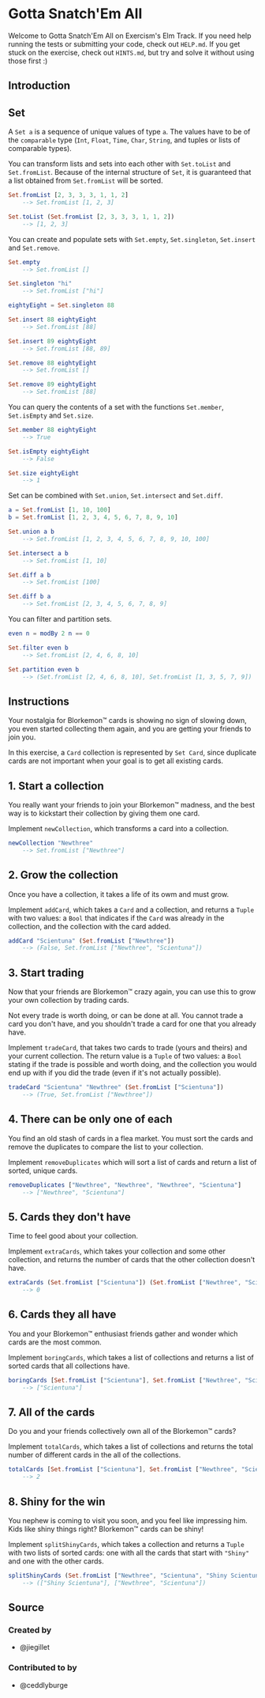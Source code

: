 # Gotta Snatch'Em All

Welcome to Gotta Snatch'Em All on Exercism's Elm Track.
If you need help running the tests or submitting your code, check out `HELP.md`.
If you get stuck on the exercise, check out `HINTS.md`, but try and solve it without using those first :)

## Introduction

## Set

A `Set a` is a sequence of unique values of type `a`.
The values have to be of the `comparable` type (`Int`, `Float`, `Time`, `Char`, `String`, and tuples or lists of comparable types).

You can transform lists and sets into each other with `Set.toList` and `Set.fromList`.
Because of the internal structure of `Set`, it is guaranteed that a list obtained from `Set.fromList` will be sorted.

```elm
Set.fromList [2, 3, 3, 3, 1, 1, 2]
    --> Set.fromList [1, 2, 3]

Set.toList (Set.fromList [2, 3, 3, 3, 1, 1, 2])
    --> [1, 2, 3]
```

You can create and populate sets with `Set.empty`, `Set.singleton`, `Set.insert` and `Set.remove`.

```elm
Set.empty
    --> Set.fromList []

Set.singleton "hi"
    --> Set.fromList ["hi"]

eightyEight = Set.singleton 88

Set.insert 88 eightyEight
    --> Set.fromList [88]

Set.insert 89 eightyEight
    --> Set.fromList [88, 89]

Set.remove 88 eightyEight
    --> Set.fromList []

Set.remove 89 eightyEight
    --> Set.fromList [88]
```

You can query the contents of a set with the functions `Set.member`, `Set.isEmpty` and `Set.size`.

```elm
Set.member 88 eightyEight
    --> True

Set.isEmpty eightyEight
    --> False

Set.size eightyEight
    --> 1
```

Set can be combined with `Set.union`, `Set.intersect` and `Set.diff`.

```elm
a = Set.fromList [1, 10, 100]
b = Set.fromList [1, 2, 3, 4, 5, 6, 7, 8, 9, 10]

Set.union a b
    --> Set.fromList [1, 2, 3, 4, 5, 6, 7, 8, 9, 10, 100]

Set.intersect a b
    --> Set.fromList [1, 10]

Set.diff a b
    --> Set.fromList [100]

Set.diff b a
    --> Set.fromList [2, 3, 4, 5, 6, 7, 8, 9]
```

You can filter and partition sets.

```elm
even n = modBy 2 n == 0

Set.filter even b
    --> Set.fromList [2, 4, 6, 8, 10]

Set.partition even b
    --> (Set.fromList [2, 4, 6, 8, 10], Set.fromList [1, 3, 5, 7, 9])
```

## Instructions

Your nostalgia for Blorkemon™️ cards is showing no sign of slowing down, you even started collecting them again, and you are getting your friends to join you. 

In this exercise, a `Card` collection is represented by `Set Card`, since duplicate cards are not important when your goal is to get all existing cards.

## 1. Start a collection

You really want your friends to join your Blorkemon™️ madness, and the best way is to kickstart their collection by giving them one card.

Implement `newCollection`, which transforms a card into a collection.

```elm
newCollection "Newthree"
    --> Set.fromList ["Newthree"]
```

## 2. Grow the collection

Once you have a collection, it takes a life of its owm and must grow.

Implement `addCard`, which takes a `Card` and a collection, and returns a `Tuple` with two values: a `Bool` that indicates if the `Card` was already in the collection, and the collection with the card added.

```elm
addCard "Scientuna" (Set.fromList ["Newthree"])
    --> (False, Set.fromList ["Newthree", "Scientuna"])
```

## 3. Start trading

Now that your friends are Blorkemon™️ crazy again, you can use this to grow your own collection by trading cards.

Not every trade is worth doing, or can be done at all.
You cannot trade a card you don't have, and you shouldn't trade a card for one that you already have. 

Implement `tradeCard`, that takes two cards to trade (yours and theirs) and your current collection.
The return value is a `Tuple` of two values: a `Bool` stating if the trade is possible and worth doing, and the collection you would end up with if you did the trade (even if it's not actually possible).

```elm
tradeCard "Scientuna" "Newthree" (Set.fromList ["Scientuna"])
    --> (True, Set.fromList ["Newthree"])
```

## 4. There can be only one of each

You find an old stash of cards in a flea market.
You must sort the cards and remove the duplicates to compare the list to your collection.

Implement `removeDuplicates` which will sort a list of cards and return a list of sorted, unique cards.

```elm
removeDuplicates ["Newthree", "Newthree", "Newthree", "Scientuna"]
    --> ["Newthree", "Scientuna"]
```

## 5. Cards they don't have

Time to feel good about your collection.

Implement `extraCards`, which takes your collection and some other collection, and returns the number of cards that the other collection doesn't have.

```elm
extraCards (Set.fromList ["Scientuna"]) (Set.fromList ["Newthree", "Scientuna"])
    --> 0
```

## 6. Cards they all have

You and your Blorkemon™️ enthusiast friends gather and wonder which cards are the most common.

Implement `boringCards`, which takes a list of collections and returns a list of sorted cards that all collections have.

```elm
boringCards [Set.fromList ["Scientuna"], Set.fromList ["Newthree", "Scientuna"]]
    --> ["Scientuna"]
```

## 7. All of the cards

Do you and your friends collectively own all of the Blorkemon™️ cards?

Implement `totalCards`, which takes a list of collections and returns the total number of different cards in the all of the collections.

```elm
totalCards [Set.fromList ["Scientuna"], Set.fromList ["Newthree", "Scientuna"]]
    --> 2
```

## 8. Shiny for the win

You nephew is coming to visit you soon, and you feel like impressing him.
Kids like shiny things right?
Blorkemon™️ cards can be shiny!

Implement `splitShinyCards`, which takes a collection and returns a `Tuple` with two lists of sorted cards: one with all the cards that start with `"Shiny"` and one with the other cards. 

```elm
splitShinyCards (Set.fromList ["Newthree", "Scientuna", "Shiny Scientuna"])
    --> (["Shiny Scientuna"], ["Newthree", "Scientuna"])
```

## Source

### Created by

- @jiegillet

### Contributed to by

- @ceddlyburge